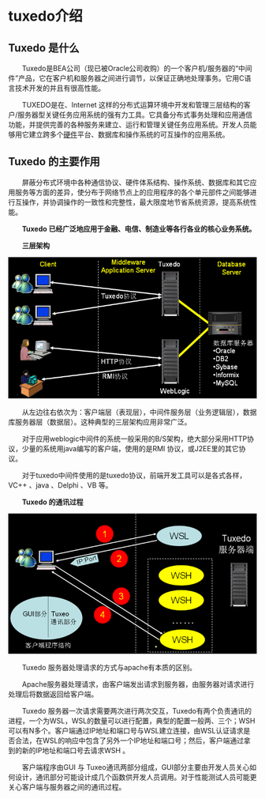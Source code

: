 # tuxedo介绍

## **Tuxedo** **是什么**

　　Tuxedo是BEA公司（现已被Oracle公司收购）的一个客户机/服务器的“中间件”产品，它在客户机和服务器之间进行调节，以保证正确地处理事务。它用C语言技术开发的并且有很高性能。

　　TUXEDO是在、Internet 这样的分布式运算环境中开发和管理三层结构的客户/服务器型关键任务应用系统的强有力工具。它具备分布式事务处理和应用通信功能，并提供完善的各种服务来建立、运行和管理关键任务应用系统。开发人员能够用它建立跨多个[硬件](http://syue.com/Digital/)平台、数据库和操作系统的可互操作的应用系统。

## **Tuxedo 的主要作用**

　　屏蔽分布式环境中各种通信协议、硬件体系结构、操作系统、数据库和其它应用服务等方面的差异，使分布于网络节点上的应用程序的各个单元部件之间能够进行互操作，并协调操作的一致性和完整性，最大限度地节省系统资源，提高系统性能。

　　**Tuxedo 已经广泛地应用于金融、电信、制造业等各行各业的核心业务系统。**

　　**三层架构**

​![10213533-c70df84c50624e578d1a3481fc6c3200](assets/10213533-c70df84c50624e578d1a3481fc6c3200-20240507142944-smhxcbg.png)​

　　从左边往右依次为：客户端层（表现层），中间件服务层（业务逻辑层），数据库服务器层（数据层）。这种典型的三层架构应用非常广泛。

　　对于应用weblogic中间件的系统一般采用的B/S架构，绝大部分采用HTTP协议，少量的系统用java编写的客户端，使用的是RMI 协议，或J2EE里的其它协议。

　　对于tuxedo中间件使用的是tuxedo协议，前端开发工具可以是各式各样，VC++ 、java 、Delphi 、VB 等。

　　**Tuxedo 的通讯过程**

​![10213600-756da5f9a737466ca9d291d9a2167807](assets/10213600-756da5f9a737466ca9d291d9a2167807-20240507143820-mt1hwow.png)​

　　Tuxedo 服务器处理请求的方式与apache有本质的区别。

　　Apache服务器处理请求，由客户端发出请求到服务器，由服务器对请求进行处理后将数据返回给客户端。

　　Tuxedo 服务器一次请求需要两次进行两次交互，Tuxedo有两个负责通讯的进程，一个为WSL，WSL的数量可以进行配置，典型的配置一般两、三个；WSH可以有N多个。客户端通过IP地址和端口号与WSL建立连接，由WSL认证请求是否合法，在WSL的响应中包含了另外一个IP地址和端口号；然后，客户端通过拿到的新的IP地址和端口号去请求WSH 。

　　客户端程序由GUI 与 Tuxeo通讯两部分组成，GUI部分主要由开发人员关心如何设计，通讯部分可能设计成几个函数供开发人员调用。对于性能测试人员可能更关心客户端与服务器之间的通讯过程。

